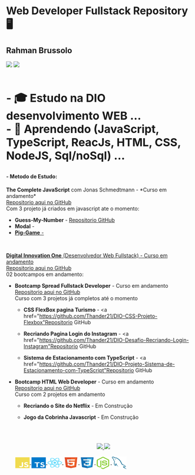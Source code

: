 <body>

<h1>Web Developer Fullstack Repository 🖥️</h1>
<h2>Rahman Brussolo</h2>

<div>
<a href="mailto:rahman13@gmail.com"><img  src="https://img.shields.io/badge/Gmail-D14836?style=for-the-badge&logo=gmail&logoColor=white"  target="_blank"/></a>
<a href="https://www.linkedin.com/in/rahman-brussolo/"  target="_blank"><img  src="https://img.shields.io/badge/-LinkedIn-%230077B5?style=for-the-badge&logo=linkedin&logoColor=white"  target="_blank"/></a>
</div>

<br/>

<h3  style="font-size: 30px">
- 🎓 Estudo na DIO desenvolvimento WEB ...<br />
- 🧠 Aprendendo (JavaScript, TypeScript, ReacJs, HTML, CSS, NodeJS, Sql/noSql) ...<br />
</h3>

<h4>- Metodo de Estudo:</h4>
<span><strong>The Complete JavaScript</strong> com Jonas Schmedtmann - *Curso em andamento*<br/>
<a href="https://github.com/Thander21/The-Complete-JavaScript">Repositorio aqui no GitHub</a><br/>
Com 3 projeto já criados em javascript ate o momento: </span>
<ul>
<li><strong>Guess-My-Number</strong> - <a href="https://github.com/Thander21/TCJ-Guess-My-Number">Repositorio GitHub</a></li>
<li><strong>Modal</strong> - <a href="https://github.com/Thander21/TCJ-Modal"Repositorio GitHub</a></li>
<li><strong>Pig-Game</strong> - <a href="https://github.com/Thander21/TCJ-Pig-Game"Repositorio GitHub</a></li>
</ul>

 <br/>

<span><strong>Digital Innovation One</strong> (Desenvolvedor Web Fullstack) - Curso em andamento<br/>
<a href="https://github.com/Thander21/Digital-Innovation-One"> Repositorio aqui no GitHub<a/><br/>
02 bootcampos em andamento:</span>

<ul>
<li>
<strong>Bootcamp Spread Fullstack Developer</strong> - Curso em andamento<br/>
<a href="https://github.com/Thander21/Digital-Innovation-One/tree/master/Bootcamp%20Spread%20Fullstack%20Developer">Repositorio aqui no GitHub </a><br/>
Curso com 3 projetos já completos até o momento
</li>
<ul>
<li>

<strong>CSS FlexBox pagina Turismo</strong> - <a href="https://github.com/Thander21/DIO-CSS-Projeto-Flexbox"Repositorio GitHub</a>
</li>
<li>

<strong>Recriando Pagina Login do Instagram</strong> - <a href="https://github.com/Thander21/DIO-Desafio-Recriando-Login-Instagram"Repositorio GitHub</a>
</li>

<li>

<strong>Sistema de Estacionamento com TypeScript</strong> - <a href="https://github.com/Thander21/DIO-Projeto-Sistema-de-Estacionamento-com-TypeScript"Repositorio GitHub</a>
</li>
</ul>

<li>
<strong>Bootcamp HTML Web Developer</strong> - Curso em andamento<br/>
<a href="https://github.com/Thander21/Digital-Innovation-One/tree/master/Bootcamp%20HTML%20Web%20Developer">Repositorio aqui no GitHub</a><br/>
Curso com 2 projetos em andamento
</li>

<ul>
<li>

<strong>Recriando o Site do Netflix</strong> - Em Construção
</li>
<li>

<strong>Jogo da Cobrinha Javascript</strong> - Em Construção
</li>
</ul>

<br/><br/>

<div  align="center">
<a  href="https://github.com/Thander21">
<img  height="180em"  src="https://github-readme-stats.vercel.app/api?username=Thander21&show_icons=true&theme=dracula&include_all_commits=true&count_private=true"/>
<img  height="180em"  src="https://github-readme-stats.vercel.app/api/top-langs/?username=Thander21&layout=compact&langs_count=7&theme=dracula"/>
</div>

<div  style="display: inline_block"><br>
<img  align="center"  alt="RahmanBrussolo-Js"  height="30"  width="40"  src="https://raw.githubusercontent.com/devicons/devicon/master/icons/javascript/javascript-plain.svg">
<img  align="center"  alt="RahmanBrussolo-Ts"  height="30"  width="40"  src="https://raw.githubusercontent.com/devicons/devicon/master/icons/typescript/typescript-plain.svg">
<img  align="center"  alt="RahmanBrussolo-React"  height="30"  width="40"  src="https://raw.githubusercontent.com/devicons/devicon/master/icons/react/react-original.svg">
<img  align="center"  alt="RahmanBrussolo-HTML"  height="30"  width="40"  src="https://raw.githubusercontent.com/devicons/devicon/master/icons/html5/html5-original.svg">
<img  align="center"  alt="RahmanBrussolo-CSS"  height="30"  width="40"  src="https://raw.githubusercontent.com/devicons/devicon/master/icons/css3/css3-original.svg">
<img  align="center"  alt="RahmanBrussolo-NodeJs"  height="35"  width="40" src="https://raw.githubusercontent.com/devicons/devicon/1119b9f84c0290e0f0b38982099a2bd027a48bf1/icons/nodejs/nodejs-plain.svg">
<img  align="center"  alt="RahmanBrussolo-mySql"  height="35"  width="40" src="https://raw.githubusercontent.com/devicons/devicon/1119b9f84c0290e0f0b38982099a2bd027a48bf1/icons/mysql/mysql-original.svg">
</div>

</body>
